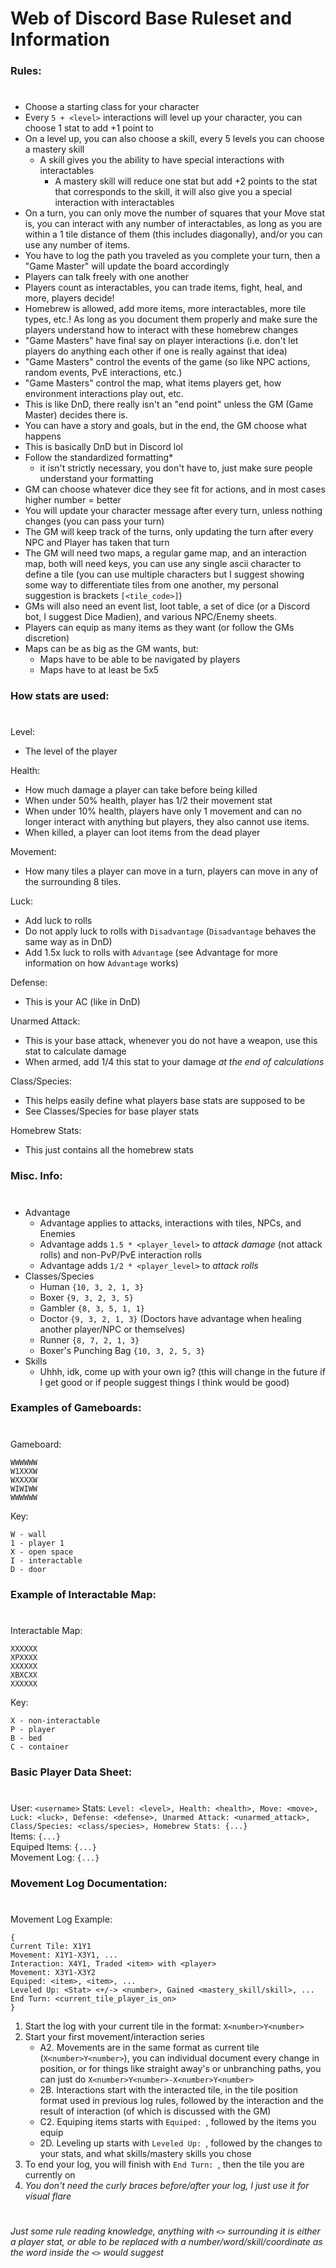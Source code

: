 # Web of Discord Base Ruleset and Information

### Rules:
#
- Choose a starting class for your character
- Every `5 + <level>` interactions will level up your character, you can choose 1 stat to add +1 point to
- On a level up, you can also choose a skill, every 5 levels you can choose a mastery skill
    - A skill gives you the ability to have special interactions with interactables
        - A mastery skill will reduce one stat but add +2 points to the stat that corresponds to the skill, it will also give you a special interaction with interactables
- On a turn, you can only move the number of squares that your Move stat is, you can interact with any number of interactables, as long as you are within a 1 tile distance of them (this includes diagonally), and/or you can use any number of items.
- You have to log the path you traveled as you complete your turn, then a "Game Master" will update the board accordingly
- Players can talk freely with one another
- Players count as interactables, you can trade items, fight, heal, and more, players decide!
- Homebrew is allowed, add more items, more interactables, more tile types, etc.! As long as you document them properly and make sure the players understand how to interact with these homebrew changes
- "Game Masters" have final say on player interactions (i.e. don't let players do anything each other if one is really against that idea)
- "Game Masters" control the events of the game (so like NPC actions, random events, PvE interactions, etc.)
- "Game Masters" control the map, what items players get, how environment interactions play out, etc.
- This is like DnD, there really isn't an "end point" unless the GM (Game Master) decides there is.
- You can have a story and goals, but in the end, the GM choose what happens
- This is basically DnD but in Discord lol
- Follow the standardized formatting*
    - it isn't strictly necessary, you don't have to, just make sure people understand your formatting
- GM can choose whatever dice they see fit for actions, and in most cases higher number = better
- You will update your character message after every turn, unless nothing changes (you can pass your turn)
- The GM will keep track of the turns, only updating the turn after every NPC and Player has taken that turn 
- The GM will need two maps, a regular game map, and an interaction map, both will need keys, you can use any single ascii character to define a tile (you can use multiple characters but I suggest showing some way to differentiate tiles from one another, my personal suggestion is brackets `[<tile_code>]`)
- GMs will also need an event list, loot table, a set of dice (or a Discord bot, I suggest Dice Madien), and various NPC/Enemy sheets.
- Players can equip as many items as they want (or follow the GMs discretion) 
- Maps can be as big as the GM wants, but:
    - Maps have to be able to be navigated by players
    - Maps have to at least be 5x5

### How stats are used:
#
Level:
- The level of the player

Health:
- How much damage a player can take before being killed
- When under 50% health, player has 1/2 their movement stat
- When under 10% health, players have only 1 movement and can no longer interact with anything but players, they also cannot use items. 
- When killed, a player can loot items from the dead player

Movement:
- How many tiles a player can move in a turn, players can move in any of the surrounding 8 tiles.

Luck:
- Add luck to rolls
- Do not apply luck to rolls with `Disadvantage` (`Disadvantage` behaves the same way as in DnD)
- Add 1.5x luck to rolls with `Advantage` (see Advantage for more information on how `Advantage` works)

Defense:
- This is your AC (like in DnD)

Unarmed Attack:
- This is your base attack, whenever you do not have a weapon, use this stat to calculate damage
- When armed, add 1/4 this stat to your damage *at the end of calculations*

Class/Species:
- This helps easily define what players base stats are supposed to be
- See Classes/Species for base player stats

Homebrew Stats:
- This just contains all the homebrew stats

### Misc. Info:
#
- Advantage
    - Advantage applies to attacks, interactions with tiles, NPCs, and Enemies
    - Advantage adds `1.5 * <player_level>` to *attack damage* (not attack rolls) and non-PvP/PvE interaction rolls
    - Advantage adds `1/2 * <player_level>` to *attack rolls*
- Classes/Species
    - Human `{10, 3, 2, 1, 3}`
    - Boxer `{9, 3, 2, 3, 5}`
    - Gambler `{8, 3, 5, 1, 1}`
    - Doctor `{9, 3, 2, 1, 3}` (Doctors have advantage when healing another player/NPC or themselves)
    - Runner `{8, 7, 2, 1, 3}`
    - Boxer's Punching Bag `{10, 3, 2, 5, 3}`
- Skills
    - Uhhh, idk, come up with your own ig? (this will change in the future if I get good or if people suggest things I think would be good)

### Examples of Gameboards:
#
Gameboard:
```
WWWWWW
W1XXXW
WXXXXW
WIWIWW
WWWWWW
```
Key:
```
W - wall
1 - player 1
X - open space
I - interactable
D - door
```

### Example of Interactable Map:
#
Interactable Map:
```
XXXXXX
XPXXXX
XXXXXX
XBXCXX
XXXXXX
```
Key:
```
X - non-interactable
P - player
B - bed
C - container
```

### Basic Player Data Sheet:
#
User: `<username>`
Stats: `Level: <level>, Health: <health>, Move: <move>, Luck: <luck>, Defense: <defense>, Unarmed Attack: <unarmed_attack>, Class/Species: <class/species>, Homebrew Stats: {...}`\
Items: `{...}`\
Equiped Items: `{...}`\
Movement Log: `{...}`

### Movement Log Documentation:
#
Movement Log Example:
```
{
Current Tile: X1Y1
Movement: X1Y1-X3Y1, ...
Interaction: X4Y1, Traded <item> with <player>
Movement: X3Y1-X3Y2
Equiped: <item>, <item>, ...
Leveled Up: <Stat> <+/-> <number>, Gained <mastery_skill/skill>, ...
End Turn: <current_tile_player_is_on>
}
```
1. Start the log with your current tile in the format: `X<number>Y<number>`
2. Start your first movement/interaction series
    - A2. Movements are in the same format as current tile (`X<number>Y<number>`), you can individual document every change in position, or for things like straight away's or unbranching paths, you can just do `X<number>Y<number>-X<number>Y<number>`
    - 2B. Interactions start with the interacted tile, in the tile position format used in previous log rules, followed by the interaction and the result of interaction (of which is discussed with the GM)
    - C2. Equiping items starts with `Equiped: `, followed by the items you equip
    - 2D. Leveling up starts with `Leveled Up: `, followed by the changes to your stats, and what skills/mastery skills you chose
3. To end your log, you will finish with `End Turn: `, then the tile you are currently on
4. *You don't need the curly braces before/after your log, I just use it for visual flare*

# 
*Just some rule reading knowledge, anything with `<>` surrounding it is either a player stat, or able to be replaced with a number/word/skill/coordinate as the word inside the `<>` would suggest*

